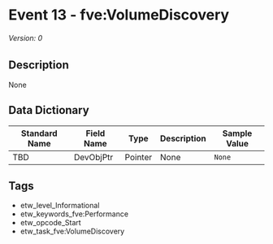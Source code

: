 # Event 13 - fve:VolumeDiscovery
###### Version: 0

## Description
None

## Data Dictionary
|Standard Name|Field Name|Type|Description|Sample Value|
|---|---|---|---|---|
|TBD|DevObjPtr|Pointer|None|`None`|

## Tags
* etw_level_Informational
* etw_keywords_fve:Performance
* etw_opcode_Start
* etw_task_fve:VolumeDiscovery